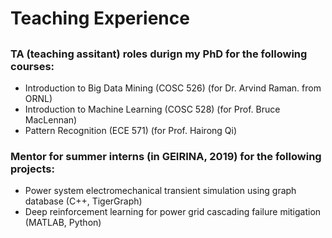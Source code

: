 # Teaching Experience
##
### TA (teaching assitant) roles durign my PhD for the following courses:

- Introduction to Big Data Mining (COSC 526) (for Dr. Arvind Raman. from ORNL) 
- Introduction to Machine Learning (COSC 528) (for Prof. Bruce MacLennan) 
- Pattern Recognition (ECE 571) (for Prof. Hairong Qi) 


### Mentor for summer interns (in GEIRINA, 2019) for the following projects:
- Power system electromechanical transient simulation using graph database (C++, TigerGraph)
- Deep reinforcement learning for power grid cascading failure mitigation (MATLAB, Python)

